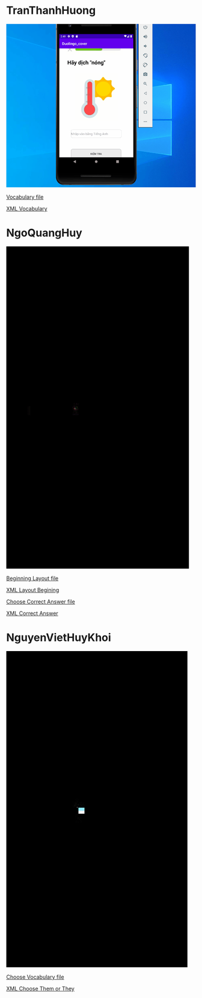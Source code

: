 # TranThanhHuong 
![](TranThanhHuong.gif)

[Vocabulary file](https://github.com/huyanngo/ELT3097-1-2020/blob/master/23/Duolingo_cover/app/src/main/java/com/example/duolingo_cover/Vocabulary.java)

[XML Vocabulary](https://github.com/huyanngo/ELT3097-1-2020/blob/master/23/Duolingo_cover/app/src/main/res/layout/xml_vocab.xml)

# NgoQuangHuy 
![](NgoQuangHuy.gif)

[Beginning Layout file](https://github.com/huyanngo/ELT3097-1-2020/blob/master/23/Duolingo_cover/app/src/main/java/com/example/duolingo_cover/MainActivity.java)

[XML Layout Begining](https://github.com/huyanngo/ELT3097-1-2020/blob/master/23/Duolingo_cover/app/src/main/res/layout/activity_main.xml)

[Choose Correct Answer file](https://github.com/huyanngo/ELT3097-1-2020/blob/master/23/Duolingo_cover/app/src/main/java/com/example/duolingo_cover/ChooseCorrectAnswer.java)

[XML Correct Answer](https://github.com/huyanngo/ELT3097-1-2020/blob/master/23/Duolingo_cover/app/src/main/res/layout/xml_choose_corect.xml)

# NguyenVietHuyKhoi 
![](NguyenVietHuyKhoi.gif)

[Choose Vocabulary file](https://github.com/huyanngo/ELT3097-1-2020/blob/master/23/Duolingo_cover/app/src/main/java/com/example/duolingo_cover/ChooseThemOrThey.java)

[XML Choose Them or They](https://github.com/huyanngo/ELT3097-1-2020/blob/master/23/Duolingo_cover/app/src/main/res/layout/xml_them_or_they.xml)
